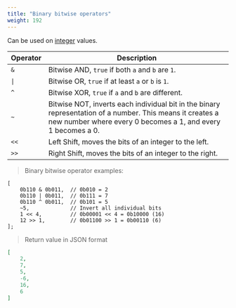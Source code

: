 ```yaml
---
title: "Binary bitwise operators"
weight: 192
---
```


Can be used on [integer](../../data-types/int) values.

Operator | Description
-------- | -----------
`&` | Bitwise AND, `true` if both `a` and `b` are `1`.
`\|` | Bitwise OR, `true` if at least `a` or `b` is `1`.
`^` | Bitwise XOR, `true` if `a` and `b` are different.
`~` | Bitwise NOT,  inverts each individual bit in the binary representation of a number. This means it creates a new number where every 0 becomes a 1, and every 1 becomes a 0.
`<<` | Left Shift, moves the bits of an integer to the left.
`>>` | Right Shift, moves the bits of an integer to the right.

> Binary bitwise operator examples:

```thingsdb,json_response
[
    0b110 & 0b011,  // 0b010 = 2
    0b110 | 0b011,  // 0b111 = 7
    0b110 ^ 0b011,  // 0b101 = 5
    ~5,             // Invert all individual bits
    1 << 4,         // 0b00001 << 4 = 0b10000 (16)
    12 >> 1,        // 0b01100 >> 1 = 0b00110 (6)
];
```

> Return value in JSON format

```json
[
    2,
    7,
    5,
    -6,
    16,
    6
]
```
